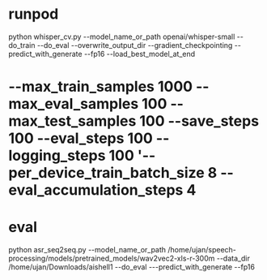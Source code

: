 # runpod

python whisper_cv.py --model_name_or_path openai/whisper-small --do_train --do_eval --overwrite_output_dir --gradient_checkpointing --predict_with_generate --fp16 --load_best_model_at_end
# --max_train_samples 1000 --max_eval_samples 100 --max_test_samples 100 --save_steps 100 --eval_steps 100 --logging_steps 100 '--per_device_train_batch_size 8 --eval_accumulation_steps 4



# eval

python asr_seq2seq.py --model_name_or_path /home/ujan/speech-processing/models/pretrained_models/wav2vec2-xls-r-300m --data_dir /home/ujan/Downloads/aishell1 --do_eval ---predict_with_generate --fp16

